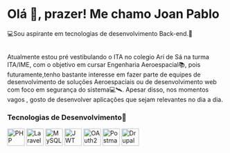 <h1>Olá <span>👋</span>, prazer! M<span>e</span> chamo Joan Pablo</h1>
<p>💻Sou aspirante em tecnologias de desenvolvimento Back-end.🥸</p>
</br>
Atualmente estou pré vestibulando o ITA no colegio Arí de Sá na turma ITA/IME, com o objetivo em cu&#8203;rsar
 Engenharia Aeroespacial📚, pois
futuramente,tenho bastante interesse em fazer parte de equipes de desenvolvimento de soluções Aeroespaciais ou de desenvolvimento web com foco em segurança do sistema💻🛰️. 
Apesar disso, nos momentos vagos , gosto de desenvolver aplicações que sejam relevantes no dia a dia.

### Tecnologias de Desenvolvimento🔧

<p align="left">
 <img src="https://cdn.jsdelivr.net/gh/devicons/devicon/icons/php/php-original.svg" width="40" alt="PHP" />
  <img src="https://upload.wikimedia.org/wikipedia/commons/9/9a/Laravel.svg" width="40" alt="Laravel" />
  <img src="https://cdn.jsdelivr.net/gh/devicons/devicon/icons/mysql/mysql-original.svg" width="40" alt="MySQL" />
  <img src="https://jwt.io/img/pic_logo.svg" alt="JWT Logo" width="40">
  <img src="https://img.icons8.com/ios/50/ffffff/lock--v1.png" width="40" alt="OAuth2" />
 <img src="https://www.vectorlogo.zone/logos/getpostman/getpostman-icon.svg" alt="Postman" width="40"/>
 <img src="https://cdn.jsdelivr.net/gh/devicons/devicon/icons/drupal/drupal-original.svg" width="40" alt="Drupal" />
</p>




